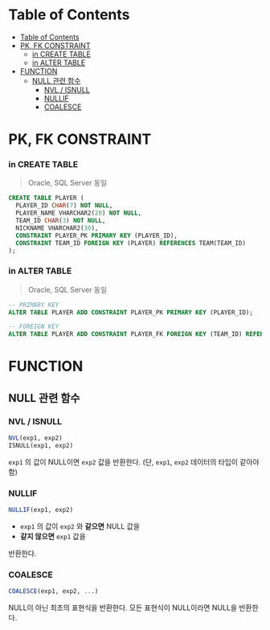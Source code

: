 # Table of Contents
- [Table of Contents](#table-of-contents)
- [PK, FK CONSTRAINT](#pk-fk-constraint)
    - [in CREATE TABLE](#in-create-table)
    - [in ALTER TABLE](#in-alter-table)
- [FUNCTION](#function)
  - [NULL 관련 함수](#null-관련-함수)
    - [NVL / ISNULL](#nvl--isnull)
    - [NULLIF](#nullif)
    - [COALESCE](#coalesce)

# PK, FK CONSTRAINT
### in CREATE TABLE
> Oracle, SQL Server 동일
```sql
CREATE TABLE PLAYER (
  PLAYER_ID CHAR(7) NOT NULL,
  PLAYER_NAME VHARCHAR2(20) NOT NULL,
  TEAM_ID CHAR(3) NOT NULL,
  NICKNAME VHARCHAR2(30),
  CONSTRAINT PLAYER_PK PRIMARY KEY (PLAYER_ID),
  CONSTRAINT TEAM_ID FOREIGN KEY (PLAYER) REFERENCES TEAM(TEAM_ID)
);
```

### in ALTER TABLE
> Oracle, SQL Server 동일
```sql
-- PRIMARY KEY
ALTER TABLE PLAYER ADD CONSTRAINT PLAYER_PK PRIMARY KEY (PLAYER_ID);

-- FOREIGN KEY
ALTER TABLE PLAYER ADD CONSTRAINT PLAYER_FK FOREIGN KEY (TEAM_ID) REFERENCES TEAM(TEAM_ID);
```

# FUNCTION
## NULL 관련 함수
### NVL / ISNULL
```sql
NVL(exp1, exp2)
ISNULL(exp1, exp2)
```
`exp1` 의 값이 NULL이면 `exp2` 값을 반환한다.
(단, `exp1`, `exp2` 데이터의 타입이 같아야 함)

### NULLIF
```sql
NULLIF(exp1, exp2)
```
- `exp1` 의 값이 `exp2` 와 **같으면** NULL 값을
- **같지 않으면** `exp1` 값을

반환한다.

### COALESCE
```sql
COALESCE(exp1, exp2, ...)
```
NULL이 아닌 최초의 표현식을 반환한다. 모든 표현식이 NULL이라면 NULL을 반환한다.